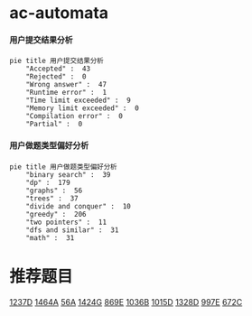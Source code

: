 # ac-automata

<!-- tabs:start -->



#### **用户提交结果分析**

```mermaid
pie title 用户提交结果分析
    "Accepted" :  43
    "Rejected" :  0
    "Wrong answer" :  47
    "Runtime error" :  1
    "Time limit exceeded" :  9
    "Memory limit exceeded" :  0
    "Compilation error" :  0
    "Partial" :  0
```

#### **用户做题类型偏好分析**

```mermaid
pie title 用户做题类型偏好分析
    "binary search" :  39
    "dp" :  179
    "graphs" :  56
    "trees" :  37
    "divide and conquer" :  10
    "greedy" :  206
    "two pointers" :  11
    "dfs and similar" :  31
    "math" :  31
```



<!-- tabs:end -->
# 推荐题目
[1237D](https://codeforces.com/contest/1237/problem/D)
[1464A](https://codeforces.com/contest/1464/problem/A)
[56A](https://codeforces.com/contest/56/problem/A)
[1424G](https://codeforces.com/contest/1424/problem/G)
[869E](https://codeforces.com/contest/869/problem/E)
[1036B](https://codeforces.com/contest/1036/problem/B)
[1015D](https://codeforces.com/contest/1015/problem/D)
[1328D](https://codeforces.com/contest/1328/problem/D)
[997E](https://codeforces.com/contest/997/problem/E)
[672C](https://codeforces.com/contest/672/problem/C)
